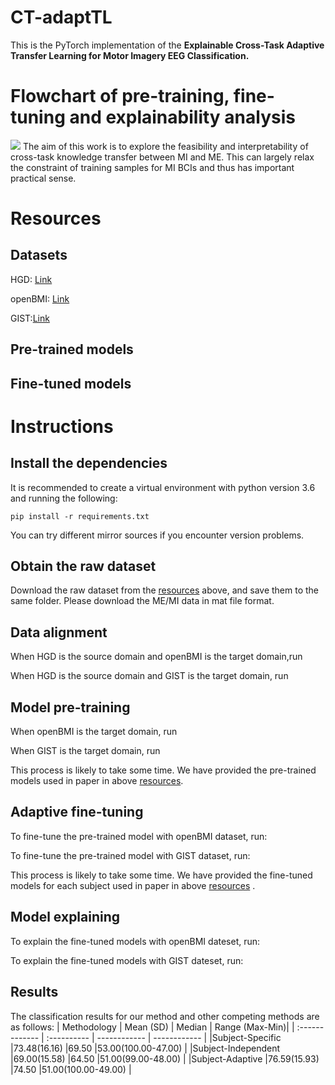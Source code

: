 # CT-adaptTL
This is the PyTorch implementation of the **Explainable Cross-Task Adaptive Transfer Learning for Motor Imagery EEG Classification.** 
# Flowchart of pre-training, fine-tuning and explainability analysis
![](https://github.com/yzmmmzjhu/CT-adaptTL/blob/main/CT-adaptTL.jpg)
The aim of this work is to explore the feasibility and interpretability of cross-task knowledge transfer between MI and ME. This can largely relax the constraint of training samples for MI BCIs and thus has important practical sense.
# Resources
## Datasets
HGD: [Link](https://gin.g-node.org/robintibor/high-gamma-dataset)

openBMI: [Link](http://dx.doi.org/10.5524/100542)

GIST:[Link](http://dx.doi.org/10.5524/100295)

## Pre-trained models
## Fine-tuned models

# Instructions
## Install the dependencies
It is recommended to create a virtual environment with python version 3.6 and running the following:

    pip install -r requirements.txt

You can try different mirror sources if you encounter version problems.

## Obtain the raw dataset
Download the raw dataset from the [resources](https://github.com/yzmmmzjhu/CT-adaptTL/blob/main/README.md#datasets) above, and save them to the same folder. Please download the ME/MI data in mat file format.

## Data alignment
When HGD is the source domain and openBMI is the target domain,run
        
When HGD is the source domain and GIST is the target domain, run


## Model pre-training
When openBMI is the target domain, run 

When GIST is the target domain, run 

This process is likely to take some time. We have provided the pre-trained models used in paper in above [resources](https://github.com/yzmmmzjhu/CT-adaptTL#pre-trained-models).

## Adaptive fine-tuning
To fine-tune the pre-trained model with openBMI dataset, run:

To fine-tune the pre-trained model with GIST dataset, run:

This process is likely to take some time. We have provided the fine-tuned models for each subject used in paper in above [resources](https://github.com/yzmmmzjhu/CT-adaptTL#fine-tuned-models) .

## Model explaining
To explain the fine-tuned models with openBMI dateset, run:

To explain the fine-tuned models with GIST dateset, run:

## Results
The classification results for our method and other competing methods are as follows:
| Methodology  | Mean (SD) |  Median | Range (Max-Min)|
| :------------- | :---------- | ------------ | ------------ |
|Subject-Specific |73.48(16.16) |69.50 |53.00(100.00-47.00) |
|Subject-Independent |69.00(15.58) |64.50 |51.00(99.00-48.00) |
|Subject-Adaptive |76.59(15.93) |74.50 |51.00(100.00-49.00) |







